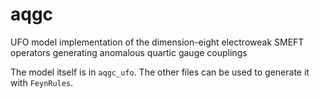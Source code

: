 # aqgc
UFO model implementation of the dimension-eight electroweak SMEFT operators generating anomalous quartic gauge couplings

The model itself is in `aqgc_ufo`. The other files can be used to generate it with `FeynRules`.
